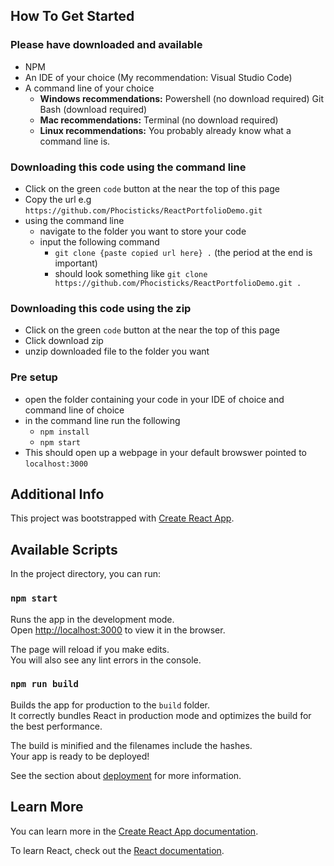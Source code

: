 ## How To Get Started

### Please have downloaded and available

- NPM
- An IDE of your choice (My recommendation: Visual Studio Code)
- A command line of your choice
  - **Windows recommendations:** Powershell (no download required) Git Bash (download required) 
  - **Mac recommendations:** Terminal (no download required)
  - **Linux recommendations:** You probably already know what a command line is.

### Downloading this code using the command line
- Click on the green `code` button at the near the top of this page
- Copy the url e.g `https://github.com/Phocisticks/ReactPortfolioDemo.git`
- using the command line
  - navigate to the folder you want to store your code
  - input the following command
    - `git clone {paste copied url here} .` (the period at the end is important)
    - should look something like `git clone https://github.com/Phocisticks/ReactPortfolioDemo.git .`

### Downloading this code using the zip
  - Click on the green `code` button at the near the top of this page
  - Click download zip
  - unzip downloaded file to the folder you want  

### Pre setup
- open the folder containing your code in your IDE of choice and command line of choice
- in the command line run the following
  - `npm install`
  - `npm start`
- This should open up a webpage in your default browswer pointed to `localhost:3000`

## Additional Info

This project was bootstrapped with [Create React App](https://github.com/facebook/create-react-app).

## Available Scripts

In the project directory, you can run:

### `npm start`

Runs the app in the development mode.<br />
Open [http://localhost:3000](http://localhost:3000) to view it in the browser.

The page will reload if you make edits.<br />
You will also see any lint errors in the console.

### `npm run build`

Builds the app for production to the `build` folder.<br />
It correctly bundles React in production mode and optimizes the build for the best performance.

The build is minified and the filenames include the hashes.<br />
Your app is ready to be deployed!

See the section about [deployment](https://facebook.github.io/create-react-app/docs/deployment) for more information.

## Learn More

You can learn more in the [Create React App documentation](https://facebook.github.io/create-react-app/docs/getting-started).

To learn React, check out the [React documentation](https://reactjs.org/).
